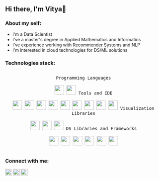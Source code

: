 ## Hi there, I'm Vitya👋

### About my self:

- I'm a Data Scientist
- I've a master's degree in Applied Mathematics and Informatics
- I've experience working with Recommender Systems and NLP
- I'm interested in cloud technologies for DS/ML solutions

### Technologies stack:
<p style="display: inline-block;" align="center">
  <kbd>
    <kbd>Programming Languages</kbd>
    <br>
    <br>
    <img width="30px" src="https://img.icons8.com/color/344/python--v1.svg" />
    <img width="30px" src="https://img.icons8.com/color/344/mysql-logo.svg" /> 
  </kbd>
  
  <kbd>
    <kbd>Tools and IDE</kbd>
    <br>
    <br>
    <img width="30px" src="https://img.icons8.com/fluency/344/jupyter.svg" />
    <img width="30px" src="https://img.icons8.com/color/344/pycharm.svg" />
    <img width="30px" src="https://upload.wikimedia.org/wikipedia/commons/d/d0/Google_Colaboratory_SVG_Logo.svg" />
    <img width="30px" src="https://img.icons8.com/color/344/microsoft-sql-server.svg" />
    <img width="30px" src="https://www.svgrepo.com/show/303679/aws-logo-logo.svg" />
    <img width="30px" src="https://img.icons8.com/fluency/344/anaconda--v2.svg" />
    <img width="30px" src="https://img.icons8.com/color/344/jira.svg" />
    <img width="30px" src="https://img.icons8.com/color/344/git.svg" />
    <img width="30px" src="https://img.icons8.com/ios/344/flask.svg" />
    
  </kbd>

  
   <kbd>
    <kbd>Visualization Libraries</kbd>
    <br>
    <br>
    <img width="30px" src="https://seaborn.pydata.org/_images/logo-tall-lightbg.svg" />
    <img width="30px" src="https://upload.wikimedia.org/wikipedia/commons/0/01/Created_with_Matplotlib-logo.svg" />
    <img width="30px" src="https://symbols.getvecta.com/stencil_92/7_plotly-official.8bbcd93bcc.svg" />
  </kbd>
  
    
   <kbd>
    <kbd>DS Libraries and Frameworks</kbd>
    <br>
    <br>
     <img width="30px" src="https://upload.wikimedia.org/wikipedia/commons/2/22/Pandas_mark.svg" />
    <img width="30px" src="https://img.icons8.com/color/344/numpy.svg" />
    <img width="30px" src="https://scipy.org/images/logo.svg" />
    <img width="30px" src="https://upload.wikimedia.org/wikipedia/commons/0/05/Scikit_learn_logo_small.svg" />
    <img width="30px" src="https://upload.wikimedia.org/wikipedia/commons/a/ae/Keras_logo.svg" />
    <img width="30px" src="https://upload.wikimedia.org/wikipedia/commons/1/10/PyTorch_logo_icon.svg" />
     
  </kbd>

### Connect with me:

[<img align="left" alt="viktor_zuev | LinkedIn" width="22px" src="https://img.icons8.com/color/344/linkedin.svg" />][LinkedIn]
[<img align="left" alt="viktor_zuev | Telegram" width="22px" src="https://img.icons8.com/color/344/telegram-app--v1.svg" />][Telegram]
[<img align="left" alt="viktor_zuev | Instagram" width="22px" src="https://img.icons8.com/fluency/344/instagram-new.svg" />][Instagram]  


[LinkedIn]: https://www.linkedin.com/in/viktor-zuev/
[Instagram]: https://www.instagram.com/viktor_zuev
[Telegram]: https://t.me/viktor_zuev
